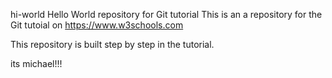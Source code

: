 
hi-world
Hello World repository for Git tutorial
This is an  a repository for the Git tutoial on https://www.w3schools.com

This repository is built step by step in the tutorial.

its michael!!!
